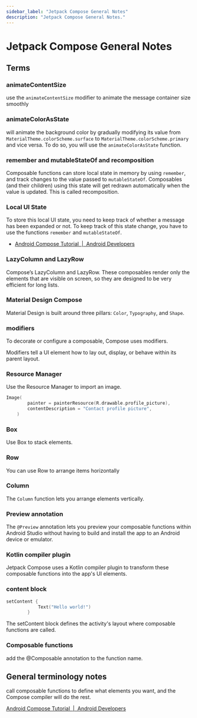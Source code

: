 ```yaml
---
sidebar_label: "Jetpack Compose General Notes"
description: "Jetpack Compose General Notes."
---
```


# Jetpack Compose General Notes

## Terms

### animateContentSize

use the `animateContentSize` modifier to animate the message container size smoothly

### animateColorAsState

will animate the background color by gradually modifying its value from `MaterialTheme.colorScheme.surface` to `MaterialTheme.colorScheme.primary` and vice versa.
To do so, you will use the `animateColorAsState` function.

### remember and mutableStateOf and recomposition

Composable functions can store local state in memory by using `remember`, and track changes to the value passed to `mutableStateOf`. Composables (and their children) using this state will get redrawn automatically when the value is updated. This is called recomposition.


### Local UI State

To store this local UI state, you need to keep track of whether a message has been expanded or not. To keep track of this state change, you have to use the functions `remember` and `mutableStateOf`.

* [Android Compose Tutorial  |  Android Developers](https://developer.android.com/jetpack/compose/tutorial)

### LazyColumn and LazyRow

Compose’s LazyColumn and LazyRow. These composables render only the elements that are visible on screen, so they are designed to be very efficient for long lists.

### Material Design Compose

Material Design is built around three pillars: `Color`, `Typography`, and `Shape`.

### modifiers

To decorate or configure a composable, Compose uses modifiers.

Modifiers tell a UI element how to lay out, display, or behave within its parent layout.

### Resource Manager

Use the Resource Manager to import an image.

```kotlin
Image(
        painter = painterResource(R.drawable.profile_picture),
        contentDescription = "Contact profile picture",
    )
```

### Box

Use Box to stack elements.

### Row

You can use Row to arrange items horizontally

### Column

The `Column` function lets you arrange elements vertically.

### Preview annotation

The `@Preview` annotation lets you preview your composable functions within Android Studio without having to build and install the app to an Android device or emulator.

### Kotlin compiler plugin

Jetpack Compose uses a Kotlin compiler plugin to transform these composable functions into the app's UI elements.

### content block

```kotlin
setContent {
            Text("Hello world!")
        }
```

The setContent block defines the activity's layout where composable functions are called. 

### Composable functions

add the @Composable annotation to the function name.

## General terminology notes

call composable functions to define what elements you want, and the Compose compiler will do the rest.

[Android Compose Tutorial  |  Android Developers](https://developer.android.com/jetpack/compose/tutorial)

